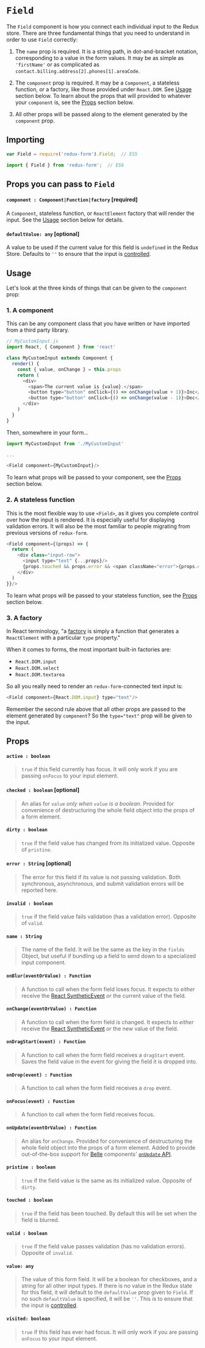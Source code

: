 # `Field`

The `Field` component is how you connect each individual input to the Redux store. There are 
three fundamental things that you need to understand in order to use `Field` correctly:

1. The `name` prop is required. It is a string path, in dot-and-bracket notation, corresponding to 
a value in the form values. It may be as simple as `'firstName'` or as complicated as
`contact.billing.address[2].phones[1].areaCode`.

2. The `component` prop is required. It may be a `Component`, a stateless
function, or a factory, like those provided under `React.DOM`. See [Usage](#usage) section below.
To learn about the props that will provided to whatever your `component` is, see the
[Props](#props) section below.

3. All other props will be passed along to the element generated by the `component` prop.

## Importing

```javascript
var Field = require('redux-form').Field;  // ES5
```
```javascript
import { Field } from 'redux-form';  // ES6
```

## Props you can pass to `Field`

#### `component : Component|Function|factory` [required]

A `Component`, stateless function, or `ReactElement` factory that will render the input. See the 
[Usage](#usage) section below for details.

#### `defaultValue: any` [optional]

A value to be used if the current value for this field is `undefined` in the Redux Store. 
Defaults to `''` to ensure that the input is
[controlled](https://facebook.github.io/react/docs/forms.html#controlled-components).

## Usage

Let's look at the three kinds of things that can be given to the `component` prop:

### 1. A component

This can be any component class that you have written or have imported from a third party library.

```js
// MyCustomInput.js
import React, { Component } from 'react'

class MyCustomInput extends Component {
  render() {
    const { value, onChange } = this.props
    return (
      <div>
        <span>The current value is {value}.</span>
        <button type="button" onClick={() => onChange(value + 1)}>Inc</button>
        <button type="button" onClick={() => onChange(value - 1)}>Dec</button>
      </div>
    )
  }
}
```

Then, somewhere in your form...

```js
import MyCustomInput from './MyCustomInput'

...

<Field component={MyCustomInput}/>
```

To learn what props will be passed to your component, see the [Props](#props) section below.

### 2. A stateless function

This is the most flexible way to use `<Field>`, as it gives you complete control over how the 
input is rendered. It is especially useful for displaying validation errors. It will also be the 
most familiar to people migrating from previous versions of `redux-form`.

```js
<Field component={(props) => {
  return (
    <div class="input-row">
      <input type="text" {...props}/>
      {props.touched && props.error && <span className="error">{props.error}</span>}
    </div>
  )
}}/>
```

To learn what props will be passed to your stateless function, see the [Props](#props) section 
below.


### 3. A factory

In React terminology, "a [factory](https://facebook.github.io/react/docs/glossary.html#factories) 
is simply a function that generates a `ReactElement` with a particular `type` property."

When it comes to forms, the most important built-in factories are:

* `React.DOM.input`
* `React.DOM.select`
* `React.DOM.textarea`

So all you really need to render an `redux-form`-connected text input is:

```js
<Field component={React.DOM.input} type="text"/>
```
Remember the second rule above that all other props are passed to the element generated by 
`component`? So the `type="text"` prop will be given to the input.


## Props

#### `active : boolean`

> `true` if this field currently has focus. It will only work if you are passing `onFocus` to your
input element.

#### `checked : boolean` [optional]

> An alias for `value` _only when `value` is a boolean_. Provided for convenience of destructuring
the whole field
object into the props of a form element.

#### `dirty : boolean`

> `true` if the field value has changed from its initialized value. Opposite of `pristine`.

#### `error : String` [optional]

> The error for this field if its value is not passing validation. Both synchronous,
asynchronous, and submit validation errors will be reported here.

#### `invalid : boolean`

> `true` if the field value fails validation (has a validation error). Opposite of `valid`.

#### `name : String`

> The name of the field. It will be the same as the key in the `fields` Object, but useful
if bundling up a field to send down to a specialized input component.

#### `onBlur(eventOrValue) : Function`

> A function to call when the form field loses focus. It expects to _either_ receive the 
[React SyntheticEvent](http://facebook.github.io/react/docs/events.html) _or_ the current
value of the field.

#### `onChange(eventOrValue) : Function`

> A function to call when the form field is changed. It expects to _either_ receive the 
[React SyntheticEvent](http://facebook.github.io/react/docs/events.html) _or_ the new value
of the field.

#### `onDragStart(event) : Function`

> A function to call when the form field receives a `dragStart` event. Saves the field value
in the event for giving the field it is dropped into.

#### `onDrop(event) : Function`

> A function to call when the form field receives a `drop` event.

#### `onFocus(event) : Function`

> A function to call when the form field receives focus.

#### `onUpdate(eventOrValue) : Function`

> An alias for `onChange`. Provided for convenience of destructuring the whole field object into
the props of a form element. Added to provide out-of-the-box support for
[Belle](http://nikgraf.github.io/belle/) components'
[`onUpdate` API](https://github.com/nikgraf/belle/issues/58).

#### `pristine : boolean`

> `true` if the field value is the same as its initialized value. Opposite of `dirty`.

#### `touched : boolean`

> `true` if the field has been touched. By default this will be set when the field is blurred.

#### `valid : boolean`

> `true` if the field value passes validation (has no validation errors). Opposite of `invalid`.

#### `value: any`

> The value of this form field. It will be a boolean for checkboxes, and a string for all other
input types. If there is no value in the Redux state for this field, it will default to the
`defaultValue` prop given to `Field`. If no such `defaultValue` is specified, it will be `''`.
This is to ensure that the input is
[controlled](https://facebook.github.io/react/docs/forms.html#controlled-components).

#### `visited: boolean`

> `true` if this field has ever had focus. It will only work if you are passing `onFocus` to 
your input element.



